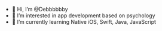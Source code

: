 - 👋 Hi, I’m @Debbbbbby
- 👀 I’m interested in app development based on psychology
- 🌱 I’m currently learning Native iOS, Swift, Java, JavaScript

<!---
Debbbbbby/Debbbbbby is a ✨ special ✨ repository because its `README.md` (this file) appears on your GitHub profile.
You can click the Preview link to take a look at your changes.
--->
